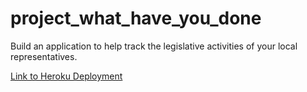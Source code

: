 # project_what_have_you_done
Build an application to help track the legislative activities of your local representatives.

[Link to Heroku Deployment](https://thawing-crag-80677.herokuapp.com/)